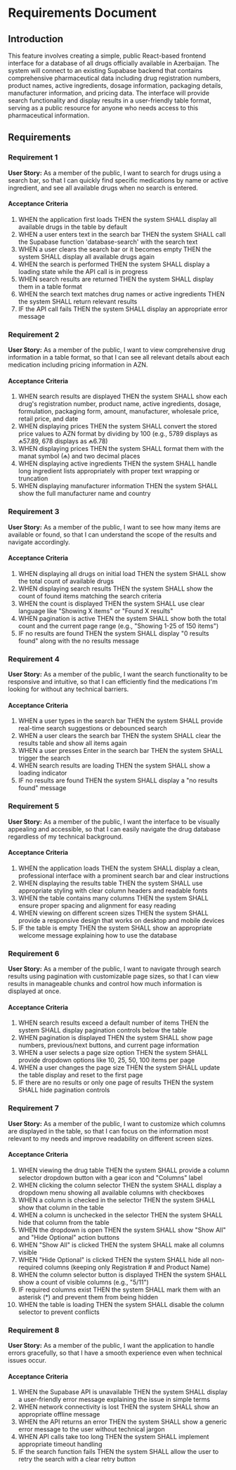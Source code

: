 # Requirements Document

## Introduction

This feature involves creating a simple, public React-based frontend interface for a database of all drugs officially available in Azerbaijan. The system will connect to an existing Supabase backend that contains comprehensive pharmaceutical data including drug registration numbers, product names, active ingredients, dosage information, packaging details, manufacturer information, and pricing data. The interface will provide search functionality and display results in a user-friendly table format, serving as a public resource for anyone who needs access to this pharmaceutical information.

## Requirements

### Requirement 1

**User Story:** As a member of the public, I want to search for drugs using a search bar, so that I can quickly find specific medications by name or active ingredient, and see all available drugs when no search is entered.

#### Acceptance Criteria

1. WHEN the application first loads THEN the system SHALL display all available drugs in the table by default
2. WHEN a user enters text in the search bar THEN the system SHALL call the Supabase function 'database-search' with the search text
3. WHEN a user clears the search bar or it becomes empty THEN the system SHALL display all available drugs again
4. WHEN the search is performed THEN the system SHALL display a loading state while the API call is in progress
5. WHEN search results are returned THEN the system SHALL display them in a table format
6. WHEN the search text matches drug names or active ingredients THEN the system SHALL return relevant results
7. IF the API call fails THEN the system SHALL display an appropriate error message

### Requirement 2

**User Story:** As a member of the public, I want to view comprehensive drug information in a table format, so that I can see all relevant details about each medication including pricing information in AZN.

#### Acceptance Criteria

1. WHEN search results are displayed THEN the system SHALL show each drug's registration number, product name, active ingredients, dosage, formulation, packaging form, amount, manufacturer, wholesale price, retail price, and date
2. WHEN displaying prices THEN the system SHALL convert the stored price values to AZN format by dividing by 100 (e.g., 5789 displays as ₼57.89, 678 displays as ₼6.78)
3. WHEN displaying prices THEN the system SHALL format them with the manat symbol (₼) and two decimal places
4. WHEN displaying active ingredients THEN the system SHALL handle long ingredient lists appropriately with proper text wrapping or truncation
5. WHEN displaying manufacturer information THEN the system SHALL show the full manufacturer name and country

### Requirement 3

**User Story:** As a member of the public, I want to see how many items are available or found, so that I can understand the scope of the results and navigate accordingly.

#### Acceptance Criteria

1. WHEN displaying all drugs on initial load THEN the system SHALL show the total count of available drugs
2. WHEN displaying search results THEN the system SHALL show the count of found items matching the search criteria
3. WHEN the count is displayed THEN the system SHALL use clear language like "Showing X items" or "Found X results"
4. WHEN pagination is active THEN the system SHALL show both the total count and the current page range (e.g., "Showing 1-25 of 150 items")
5. IF no results are found THEN the system SHALL display "0 results found" along with the no results message

### Requirement 4

**User Story:** As a member of the public, I want the search functionality to be responsive and intuitive, so that I can efficiently find the medications I'm looking for without any technical barriers.

#### Acceptance Criteria

1. WHEN a user types in the search bar THEN the system SHALL provide real-time search suggestions or debounced search
2. WHEN a user clears the search bar THEN the system SHALL clear the results table and show all items again
3. WHEN a user presses Enter in the search bar THEN the system SHALL trigger the search
4. WHEN search results are loading THEN the system SHALL show a loading indicator
5. IF no results are found THEN the system SHALL display a "no results found" message

### Requirement 5

**User Story:** As a member of the public, I want the interface to be visually appealing and accessible, so that I can easily navigate the drug database regardless of my technical background.

#### Acceptance Criteria

1. WHEN the application loads THEN the system SHALL display a clean, professional interface with a prominent search bar and clear instructions
2. WHEN displaying the results table THEN the system SHALL use appropriate styling with clear column headers and readable fonts
3. WHEN the table contains many columns THEN the system SHALL ensure proper spacing and alignment for easy reading
4. WHEN viewing on different screen sizes THEN the system SHALL provide a responsive design that works on desktop and mobile devices
5. IF the table is empty THEN the system SHALL show an appropriate welcome message explaining how to use the database

### Requirement 6

**User Story:** As a member of the public, I want to navigate through search results using pagination with customizable page sizes, so that I can view results in manageable chunks and control how much information is displayed at once.

#### Acceptance Criteria

1. WHEN search results exceed a default number of items THEN the system SHALL display pagination controls below the table
2. WHEN pagination is displayed THEN the system SHALL show page numbers, previous/next buttons, and current page information
3. WHEN a user selects a page size option THEN the system SHALL provide dropdown options like 10, 25, 50, 100 items per page
4. WHEN a user changes the page size THEN the system SHALL update the table display and reset to the first page
5. IF there are no results or only one page of results THEN the system SHALL hide pagination controls

### Requirement 7

**User Story:** As a member of the public, I want to customize which columns are displayed in the table, so that I can focus on the information most relevant to my needs and improve readability on different screen sizes.

#### Acceptance Criteria

1. WHEN viewing the drug table THEN the system SHALL provide a column selector dropdown button with a gear icon and "Columns" label
2. WHEN clicking the column selector THEN the system SHALL display a dropdown menu showing all available columns with checkboxes
3. WHEN a column is checked in the selector THEN the system SHALL show that column in the table
4. WHEN a column is unchecked in the selector THEN the system SHALL hide that column from the table
5. WHEN the dropdown is open THEN the system SHALL show "Show All" and "Hide Optional" action buttons
6. WHEN "Show All" is clicked THEN the system SHALL make all columns visible
7. WHEN "Hide Optional" is clicked THEN the system SHALL hide all non-required columns (keeping only Registration # and Product Name)
8. WHEN the column selector button is displayed THEN the system SHALL show a count of visible columns (e.g., "5/11")
9. IF required columns exist THEN the system SHALL mark them with an asterisk (*) and prevent them from being hidden
10. WHEN the table is loading THEN the system SHALL disable the column selector to prevent conflicts

### Requirement 8

**User Story:** As a member of the public, I want the application to handle errors gracefully, so that I have a smooth experience even when technical issues occur.

#### Acceptance Criteria

1. WHEN the Supabase API is unavailable THEN the system SHALL display a user-friendly error message explaining the issue in simple terms
2. WHEN network connectivity is lost THEN the system SHALL show an appropriate offline message
3. WHEN the API returns an error THEN the system SHALL show a generic error message to the user without technical jargon
4. WHEN API calls take too long THEN the system SHALL implement appropriate timeout handling
5. IF the search function fails THEN the system SHALL allow the user to retry the search with a clear retry button